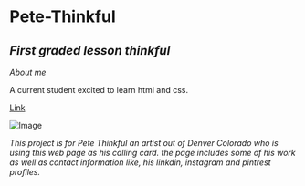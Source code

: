 # Pete-Thinkful

## *First graded lesson thinkful*

>
*About me*

A current student excited to learn html and css.

[Link](https://github.com/Rene-Mar)

![Image](https://github.com/Rene-Mar/petethinkful/blob/main/images/pete-thinkful.png)

*This project is for Pete Thinkful an artist out of Denver Colorado who is using this web page as his calling card. 
the page includes some of his work as well as contact information like, his linkdin, instagram and pintrest profiles.* 

